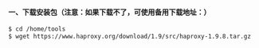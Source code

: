 #### 一、下载安装包（注意：如果下载不了，可使用备用下载地址：）
```bash
$ cd /home/tools
$ wget https://www.haproxy.org/download/1.9/src/haproxy-1.9.8.tar.gz
```